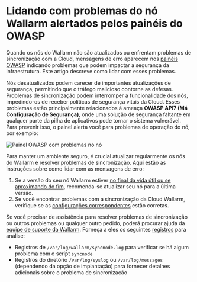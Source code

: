 # Lidando com problemas do nó Wallarm alertados pelos painéis do OWASP

Quando os nós do Wallarm não são atualizados ou enfrentam problemas de sincronização com a Cloud, mensagens de erro aparecem nos [painéis OWASP](../user-guides/dashboards/owasp-api-top-ten.md) indicando problemas que podem impactar a segurança da infraestrutura. Este artigo descreve como lidar com esses problemas.

Nós desatualizados podem carecer de importantes atualizações de segurança, permitindo que o tráfego malicioso contorne as defesas. Problemas de sincronização podem interromper a funcionalidade dos nós, impedindo-os de receber políticas de segurança vitais da Cloud. Esses problemas estão principalmente relacionados à ameaça **OWASP API7 (Má Configuração de Segurança)**, onde uma solução de segurança faltante em qualquer parte da pilha de aplicativos pode tornar o sistema vulnerável. Para prevenir isso, o painel alerta você para problemas de operação do nó, por exemplo:

![Painel OWASP com problemas no nó](../images/user-guides/dashboard/owasp-dashboard-node-issues.png)

Para manter um ambiente seguro, é crucial atualizar regularmente os nós do Wallarm e resolver problemas de sincronização. Aqui estão as instruções sobre como lidar com as mensagens de erro:

1. Se a versão do seu nó Wallarm estiver [no final da vida útil ou se aproximando do fim](../updating-migrating/versioning-policy.md#version-list), recomenda-se atualizar seu nó para a última versão.
1. Se você encontrar problemas com a sincronização da Cloud Wallarm, verifique se as [configurações correspondentes](../admin-en/configure-cloud-node-synchronization-en.md) estão corretas.

Se você precisar de assistência para resolver problemas de sincronização ou outros problemas ou qualquer outro pedido, poderá procurar ajuda da [equipe de suporte da Wallarm](mailto:support@wallarm.com). Forneça a eles os seguintes [registros](../admin-en/configure-logging.md) para análise:

* Registros de `/var/log/wallarm/syncnode.log` para verificar se há algum problema com o script `syncnode`
* Registros do diretório `/var/log/syslog` ou `/var/log/messages` (dependendo da opção de implantação) para fornecer detalhes adicionais sobre o problema de sincronização

